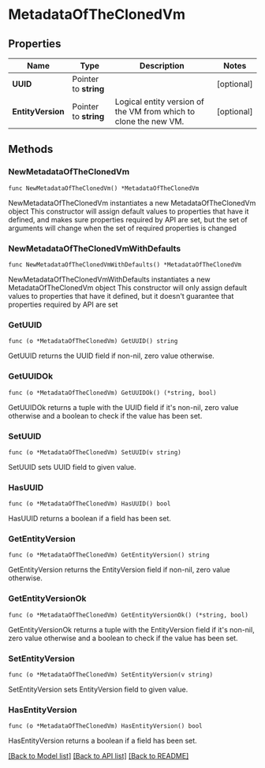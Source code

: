 # MetadataOfTheClonedVm

## Properties

Name | Type | Description | Notes
------------ | ------------- | ------------- | -------------
**UUID** | Pointer to **string** |  | [optional] 
**EntityVersion** | Pointer to **string** | Logical entity version of the VM from which to clone the new VM.  | [optional] 

## Methods

### NewMetadataOfTheClonedVm

`func NewMetadataOfTheClonedVm() *MetadataOfTheClonedVm`

NewMetadataOfTheClonedVm instantiates a new MetadataOfTheClonedVm object
This constructor will assign default values to properties that have it defined,
and makes sure properties required by API are set, but the set of arguments
will change when the set of required properties is changed

### NewMetadataOfTheClonedVmWithDefaults

`func NewMetadataOfTheClonedVmWithDefaults() *MetadataOfTheClonedVm`

NewMetadataOfTheClonedVmWithDefaults instantiates a new MetadataOfTheClonedVm object
This constructor will only assign default values to properties that have it defined,
but it doesn't guarantee that properties required by API are set

### GetUUID

`func (o *MetadataOfTheClonedVm) GetUUID() string`

GetUUID returns the UUID field if non-nil, zero value otherwise.

### GetUUIDOk

`func (o *MetadataOfTheClonedVm) GetUUIDOk() (*string, bool)`

GetUUIDOk returns a tuple with the UUID field if it's non-nil, zero value otherwise
and a boolean to check if the value has been set.

### SetUUID

`func (o *MetadataOfTheClonedVm) SetUUID(v string)`

SetUUID sets UUID field to given value.

### HasUUID

`func (o *MetadataOfTheClonedVm) HasUUID() bool`

HasUUID returns a boolean if a field has been set.

### GetEntityVersion

`func (o *MetadataOfTheClonedVm) GetEntityVersion() string`

GetEntityVersion returns the EntityVersion field if non-nil, zero value otherwise.

### GetEntityVersionOk

`func (o *MetadataOfTheClonedVm) GetEntityVersionOk() (*string, bool)`

GetEntityVersionOk returns a tuple with the EntityVersion field if it's non-nil, zero value otherwise
and a boolean to check if the value has been set.

### SetEntityVersion

`func (o *MetadataOfTheClonedVm) SetEntityVersion(v string)`

SetEntityVersion sets EntityVersion field to given value.

### HasEntityVersion

`func (o *MetadataOfTheClonedVm) HasEntityVersion() bool`

HasEntityVersion returns a boolean if a field has been set.


[[Back to Model list]](../README.md#documentation-for-models) [[Back to API list]](../README.md#documentation-for-api-endpoints) [[Back to README]](../README.md)


